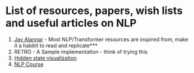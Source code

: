 # List of resources, papers, wish lists and useful articles on NLP 

1. [Jay Alannar](http://jalammar.github.io/) - Most NLP/Transformer resources are inspired from, make it a habbit to read and replicate***
2. RETRO - A Sample implementation - think of trying this
3. [Hidden state visualization](http://jalammar.github.io/hidden-states/)
4. [NLP Course](https://lena-voita.github.io/nlp_course.html)
